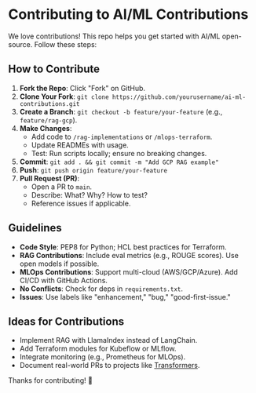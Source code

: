 # Contributing to AI/ML Contributions

We love contributions! This repo helps you get started with AI/ML open-source. Follow these steps:

## How to Contribute
1. **Fork the Repo**: Click "Fork" on GitHub.
2. **Clone Your Fork**: `git clone https://github.com/yourusername/ai-ml-contributions.git`
3. **Create a Branch**: `git checkout -b feature/your-feature` (e.g., `feature/rag-gcp`).
4. **Make Changes**:
   - Add code to `/rag-implementations` or `/mlops-terraform`.
   - Update READMEs with usage.
   - Test: Run scripts locally; ensure no breaking changes.
5. **Commit**: `git add . && git commit -m "Add GCP RAG example"`
6. **Push**: `git push origin feature/your-feature`
7. **Pull Request (PR)**:
   - Open a PR to `main`.
   - Describe: What? Why? How to test?
   - Reference issues if applicable.

## Guidelines
- **Code Style**: PEP8 for Python; HCL best practices for Terraform.
- **RAG Contributions**: Include eval metrics (e.g., ROUGE scores). Use open models if possible.
- **MLOps Contributions**: Support multi-cloud (AWS/GCP/Azure). Add CI/CD with GitHub Actions.
- **No Conflicts**: Check for deps in `requirements.txt`.
- **Issues**: Use labels like "enhancement," "bug," "good-first-issue."

## Ideas for Contributions
- Implement RAG with LlamaIndex instead of LangChain.
- Add Terraform modules for Kubeflow or MLflow.
- Integrate monitoring (e.g., Prometheus for MLOps).
- Document real-world PRs to projects like [Transformers](https://github.com/huggingface/transformers).

Thanks for contributing! 🚀